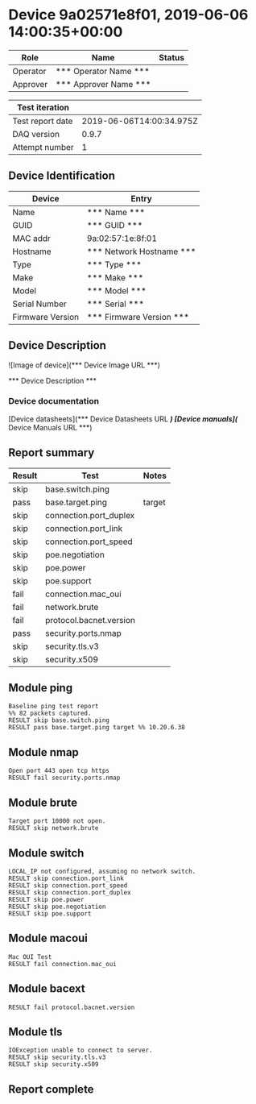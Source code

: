 # Device 9a02571e8f01, 2019-06-06 14:00:35+00:00

|  Role  |      Name              | Status |
|--------|------------------------|--------|
|Operator| *** Operator Name *** |        |
|Approver| *** Approver Name *** |        |

| Test iteration   |                        |
|------------------|------------------------|
| Test report date | 2019-06-06T14:00:34.975Z |
| DAQ version      | 0.9.7 |
| Attempt number   | 1 |

## Device Identification

| Device            | Entry              |
|-------------------|--------------------|
| Name              | *** Name *** |
| GUID              | *** GUID *** |
| MAC addr          | 9a:02:57:1e:8f:01 |
| Hostname          | *** Network Hostname *** |
| Type              | *** Type *** |
| Make              | *** Make *** |
| Model             | *** Model *** |
| Serial Number     | *** Serial *** |
| Firmware Version  | *** Firmware Version *** |

## Device Description

![Image of device](*** Device Image URL ***)

*** Device Description ***


### Device documentation

[Device datasheets](*** Device Datasheets URL ***)
[Device manuals](*** Device Manuals URL ***)

## Report summary

|Result|Test|Notes|
|---|---|---|
|skip|base.switch.ping||	
|pass|base.target.ping|target |
|skip|connection.port_duplex||
|skip|connection.port_link||
|skip|connection.port_speed||
|skip|poe.negotiation||
|skip|poe.power||
|skip|poe.support||
|fail|connection.mac_oui||
|fail|network.brute||
|fail|protocol.bacnet.version||
|pass|security.ports.nmap||
|skip|security.tls.v3||
|skip|security.x509||

## Module ping

```
Baseline ping test report
%% 82 packets captured.
RESULT skip base.switch.ping
RESULT pass base.target.ping target %% 10.20.6.38
```

## Module nmap

```
Open port 443 open tcp https
RESULT fail security.ports.nmap
```

## Module brute

```
Target port 10000 not open.
RESULT skip network.brute
```

## Module switch

```
LOCAL_IP not configured, assuming no network switch.
RESULT skip connection.port_link
RESULT skip connection.port_speed
RESULT skip connection.port_duplex
RESULT skip poe.power
RESULT skip poe.negotiation
RESULT skip poe.support
```

## Module macoui

```
Mac OUI Test
RESULT fail connection.mac_oui
```

## Module bacext

```
RESULT fail protocol.bacnet.version
```

## Module tls

```
IOException unable to connect to server.
RESULT skip security.tls.v3
RESULT skip security.x509
```

## Report complete

